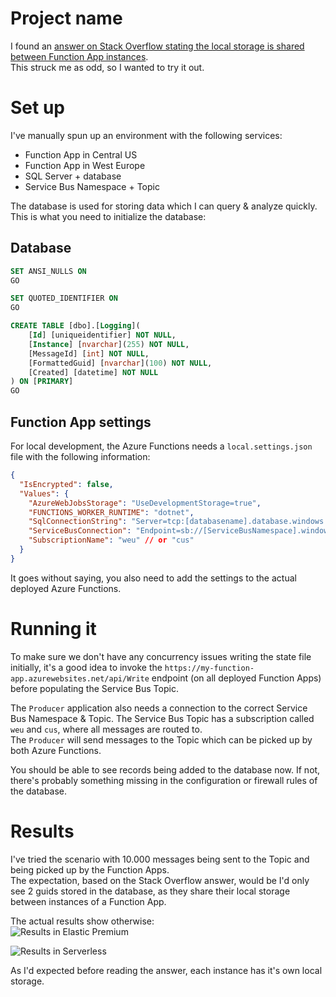 # Project name

I found an [answer on Stack Overflow stating the local storage is shared between Function App instances](https://stackoverflow.com/a/39400126/352640).  
This struck me as odd, so I wanted to try it out.

# Set up

I've manually spun up an environment with the following services:

- Function App in Central US
- Function App in West Europe
- SQL Server + database
- Service Bus Namespace + Topic

The database is used for storing data which I can query & analyze quickly.  
This is what you need to initialize the database:

## Database

```sql
SET ANSI_NULLS ON
GO

SET QUOTED_IDENTIFIER ON
GO

CREATE TABLE [dbo].[Logging](
	[Id] [uniqueidentifier] NOT NULL,
	[Instance] [nvarchar](255) NOT NULL,
	[MessageId] [int] NOT NULL,
    [FormattedGuid] [nvarchar](100) NOT NULL,
	[Created] [datetime] NOT NULL
) ON [PRIMARY]
GO
```

## Function App settings

For local development, the Azure Functions needs a `local.settings.json` file with the following information:

```json
{
  "IsEncrypted": false,
  "Values": {
    "AzureWebJobsStorage": "UseDevelopmentStorage=true",
    "FUNCTIONS_WORKER_RUNTIME": "dotnet",
    "SqlConnectionString": "Server=tcp:[databasename].database.windows.net,1433;Initial Catalog=global-scale;Persist Security Info=False;User ID=[username];Password=[password];MultipleActiveResultSets=False;Encrypt=True;TrustServerCertificate=False;Connection Timeout=30;",
    "ServiceBusConnection": "Endpoint=sb://[ServiceBusNamespace].windows.net/;SharedAccessKeyName=RootManageSharedAccessKey;SharedAccessKey=[key]",
    "SubscriptionName": "weu" // or "cus"
  }
}
```

It goes without saying, you also need to add the settings to the actual deployed Azure Functions.

# Running it

To make sure we don't have any concurrency issues writing the state file initially, it's a good idea to invoke the `https://my-function-app.azurewebsites.net/api/Write` endpoint (on all deployed Function Apps) before populating the Service Bus Topic.

The `Producer` application also needs a connection to the correct Service Bus Namespace & Topic.
The Service Bus Topic has a subscription called `weu` and `cus`, where all messages are routed to.  
The `Producer` will send messages to the Topic which can be picked up by both Azure Functions.

You should be able to see records being added to the database now. If not, there's probably something missing in the configuration or firewall rules of the database.

# Results

I've tried the scenario with 10.000 messages being sent to the Topic and being picked up by the Function Apps.  
The expectation, based on the Stack Overflow answer, would be I'd only see 2 guids stored in the database, as they share their local storage between instances of a Function App.

The actual results show otherwise:  
![Results in Elastic Premium](/docs/images/premium-mode.jpg)

![Results in Serverless](/docs/images/serverless-mode.jpg)

As I'd expected before reading the answer, each instance has it's own local storage.
